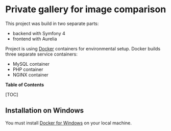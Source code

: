 # Private gallery for image comparison

This project was build in two separate parts:
- backend with Symfony 4
- frontend with Aurelia

Project is using [Docker](https://www.docker.com/ "Docker") containers for environmental setup. Docker builds three separate service containers:
- MySQL container
- PHP container
- NGINX container

**Table of Contents**

[TOC]

## Installation on Windows

You must install [Docker for Windows](https://store.docker.com/editions/community/docker-ce-desktop-windows "Docker for Windows") on your local machine.